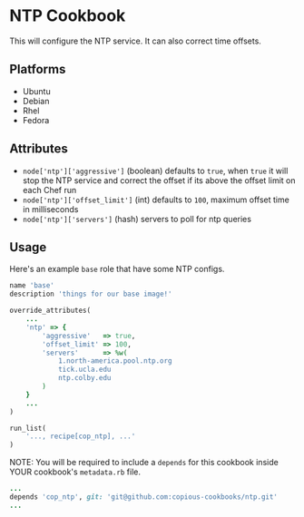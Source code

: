 # NTP Cookbook
This will configure the NTP service. It can also correct time offsets.

## Platforms
- Ubuntu 
- Debian
- Rhel
- Fedora

## Attributes
* `node['ntp']['aggressive']` (boolean) defaults to `true`, when `true` it will stop the NTP
  service and correct the offset if its above the offset limit on each Chef run
* `node['ntp']['offset_limit']` (int) defaults to `100`, maximum offset time in milliseconds
* `node['ntp']['servers']` (hash) servers to poll for ntp queries

## Usage
Here's an example `base` role that have some NTP configs.

```ruby
name 'base'
description 'things for our base image!'

override_attributes(
    ...
    'ntp' => {
        'aggressive'   => true,
        'offset_limit' => 100,
        'servers'      => %w(
            1.north-america.pool.ntp.org
            tick.ucla.edu
            ntp.colby.edu
        )
    }
    ...
)

run_list(
    '..., recipe[cop_ntp], ...'
)
```

NOTE: You will be required to include a `depends` for this cookbook inside YOUR cookbook's `metadata.rb` file.

```ruby
...
depends 'cop_ntp', git: 'git@github.com:copious-cookbooks/ntp.git'
...
```
